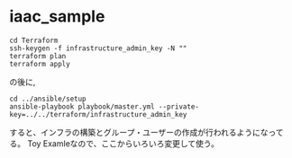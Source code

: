 # iaac_sample

```
cd Terraform
ssh-keygen -f infrastructure_admin_key -N ""
terraform plan
terraform apply
```
の後に,
```
cd ../ansible/setup
ansible-playbook playbook/master.yml --private-key=../../terraform/infrastructure_admin_key
```
すると、インフラの構築とグループ・ユーザーの作成が行われるようになってる。
Toy Examleなので、ここからいろいろ変更して使う。
